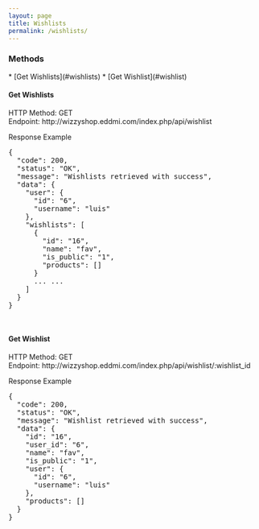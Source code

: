 ```yaml
---
layout: page
title: Wishlists
permalink: /wishlists/
---
```


<h3>Methods</h3>
* [Get Wishlists](#wishlists)
* [Get Wishlist](#wishlist)

<br/>

<h4 id="wishlists">Get Wishlists</h4>
HTTP Method: GET
<br/>
Endpoint: http://wizzyshop.eddmi.com/index.php/api/wishlist

Response Example
<pre>
{
  "code": 200,
  "status": "OK",
  "message": "Wishlists retrieved with success",
  "data": {
    "user": {
      "id": "6",
      "username": "luis"
    },
    "wishlists": [
      {
        "id": "16",
        "name": "fav",
        "is_public": "1",
        "products": []
      }
      ... ...
    ]
  }
}
</pre>
<br/>

<h4 id="wishlist">Get Wishlist</h4>
HTTP Method: GET
<br/>
Endpoint: http://wizzyshop.eddmi.com/index.php/api/wishlist/:wishlist_id

Response Example
<pre>
{
  "code": 200,
  "status": "OK",
  "message": "Wishlist retrieved with success",
  "data": {
    "id": "16",
    "user_id": "6",
    "name": "fav",
    "is_public": "1",
    "user": {
      "id": "6",
      "username": "luis"
    },
    "products": []
  }
}
</pre>
<br/>